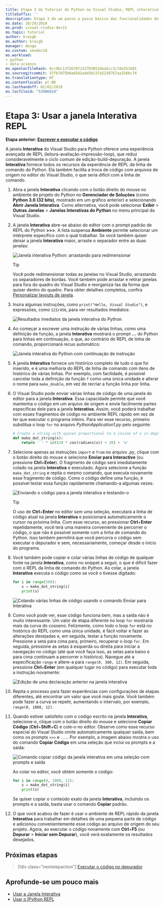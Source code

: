 ```yaml
---
title: Etapa 3 do Tutorial do Python no Visual Studio, REPL interativo
titleSuffix: ''
description: Etapa 3 de um passo a passo básico das funcionalidades do Python no Visual Studio, abordando a janela REPL interativa do Python.
ms.date: 10/29/2018
ms.prod: visual-studio-dev15
ms.topic: tutorial
author: kraigb
ms.author: kraigb
manager: douge
ms.custom: seodec18
ms.workload:
- python
- data-science
ms.openlocfilehash: 9cc9bc13f26707132703851dea5cc3c7de351601
ms.sourcegitcommit: 37fb7075b0a65d2add3b137a5230767aa3266c74
ms.translationtype: HT
ms.contentlocale: pt-BR
ms.lasthandoff: 01/02/2019
ms.locfileid: "53986824"
---
```

# <a name="step-3-use-the-interactive-repl-window"></a>Etapa 3: Usar a janela Interativa REPL

**Etapa anterior: [Escrever e executar o código](tutorial-working-with-python-in-visual-studio-step-02-writing-code.md)**

A janela **Interativa** do Visual Studio para Python oferece uma experiência avançada de REPL (leitura-avaliação-impressão-loop), que reduz consideravelmente o ciclo comum de edição-build-depuração. A janela **Interativa** fornece todos os recursos da experiência de REPL da linha de comando do Python. Ela também facilita a troca de código com arquivos de origem no editor do Visual Studio, o que seria difícil com a linha de comando.

1. Abra a janela **Interativa** clicando com o botão direito do mouse no ambiente de projeto do Python no **Gerenciador de Soluções** (como **Python 3.6 (32 bits)**, mostrado em um gráfico anterior) e selecionando **Abrir Janela Interativa**. Como alternativa, você pode selecionar **Exibir** > **Outras Janelas** > **Janelas Interativas do Python** no menu principal do Visual Studio.

1. A janela **Interativa** abre-se abaixo do editor com o prompt padrão de REPL do Python **>>>**. A lista suspensa **Ambiente** permite selecionar um intérprete específico com o qual trabalhar. Se você também quiser deixar a janela **Interativa** maior, arraste o separador entre as duas janelas:

    ![Janela interativa Python: arrastando para redimensionar](media/vs-getting-started-python-11-interactive1b.png)

    > [!Tip]
    > Você pode redimensionar todas as janelas no Visual Studio, arrastando os separadores de bordas. Você também pode arrastar e retirar janelas para fora do quadro do Visual Studio e reorganizá-las da forma que quiser dentro do quadro. Para obter detalhes completos, confira [Personalizar layouts de janela](../ide/customizing-window-layouts-in-visual-studio.md).

1. Insira algumas instruções, como `print("Hello, Visual Studio")`, e expressões, como `123/456`, para ver resultados imediatos:

    ![Resultados imediatos da janela interativa do Python](media/vs-getting-started-python-12-interactive2.png)

1. Ao começar a escrever uma instrução de várias linhas, como uma definição de função, a janela **Interativa** mostrará o prompt **...** do Python para linhas em continuação, o que, ao contrário do REPL de linha de comando, proporcionará recuo automático:

    ![Janela interativa do Python com continuação de instrução](media/vs-getting-started-python-13-interactive3.png)

1. A janela **Interativa** fornece um histórico completo de tudo o que foi inserido, e é uma melhoria do REPL de linha de comando com itens de histórico de várias linhas. Por exemplo, com facilidade, é possível cancelar toda a definição da função `f` como uma única unidade e alterar o nome para `make_double`, em vez de recriar a função linha por linha.

1. O Visual Studio pode enviar várias linhas de código de uma janela do editor para a janela **Interativa**. Essa capacidade permite que você mantenha o código em um arquivo de origem e envie facilmente partes específicas dele para a janela **Interativa**. Assim, você poderá trabalhar com esses fragmentos de código no ambiente REPL rápido em vez de ter que executar o programa inteiro. Para ver esse recurso, primeiro substitua o loop `for` no arquivo *PythonApplication1.py* pelo seguinte:

    ```python
    # Create a string with spaces proportional to a cosine of x in degrees
    def make_dot_string(x):
        return ' ' * int(20 * cos(radians(x)) + 20) + 'o'
    ```

1. Selecione apenas as instruções `import` e `from` no arquivo *.py*, clique com o botão direito do mouse e selecione **Enviar para Interactive** (ou pressione **Ctrl**+**Enter**). O fragmento de código será imediatamente colado na janela **Interativa** e executado. Agora selecione a função `make_dot_string` e repita o mesmo comando, que executa novamente esse fragmento de código. Como o código define uma função, é possível testar essa função rapidamente chamando-a algumas vezes:

    ![Enviando o código para a janela interativa e testando-o](media/vs-getting-started-python-14-interactive4.png)

    > [!Tip]
    > O uso de **Ctrl**+**Enter** no editor *sem* uma seleção, executará a linha de código atual na janela **Interativa** e posicionará automaticamente o cursor na próxima linha. Com esse recurso, ao pressionar **Ctrl**+**Enter** repetidamente, você terá uma maneira conveniente de percorrer o código, o que não é possível somente com a linha de comando do Python. Isso também permitirá que você percorra o código sem executar o depurador e sem, necessariamente, começar desde o início do programa.

1. Você também pode copiar e colar várias linhas de código de qualquer fonte na janela **Interativa**, como no snippet a seguir, o que é difícil fazer com o REPL da linha de comando do Python. Ao colar, a janela **Interativa** executa o código como se você o tivesse digitado:

    ```python
    for i in range(360):
        s = make_dot_string(i)
        print(s)
    ```

    ![Colando várias linhas de código usando o comando Enviar para Interativa](media/vs-getting-started-python-15-interactive5.png)

1. Como você pode ver, esse código funciona bem, mas a saída não é muito interessante. Um valor de etapa diferente no loop `for` mostraria mais da curva do cosseno. Felizmente, como todo o loop `for` está no histórico do REPL como uma única unidade, é fácil voltar e fazer as alterações desejadas e, em seguida, testar a função novamente. Pressione a seta para cima para, primeiro, recuperar o loop `for`. Em seguida, pressione as setas à esquerda ou direita para iniciar a navegação no código (até que você faça isso, as setas para baixo e para cima continuam a percorrer o histórico). Navegue até a especificação `range` e altere-a para `range(0, 360, 12)`. Em seguida, pressione **Ctrl**+**Enter** (em qualquer lugar no código) para executar toda a instrução novamente:

    ![Edição de uma declaração anterior na janela interativa](media/vs-getting-started-python-16-interactive6.png)

1. Repita o processo para fazer experiências com configurações de etapas diferentes, até encontrar um valor que você mais goste. Você também pode fazer a curva se repetir, aumentando o intervalo, por exemplo, `range(0, 1800, 12)`.
 
1. Quando estiver satisfeito com o código escrito na janela **Interativa**, selecione-o, clique com o botão direito do mouse e selecione **Copiar Código** (**Ctrl**+**Shift**+**C**) e cole-o no editor. Observe como esse recurso especial do Visual Studio omite automaticamente qualquer saída, bem como os prompts `>>>` e `...`. Por exemplo, a imagem abaixo mostra o uso do comando **Copiar Código** em uma seleção que inclui os prompts e a saída:

    ![Comando copiar código da janela interativa em uma seleção com prompts e saída](media/vs-getting-started-python-17-interactive7.png)

    Ao colar no editor, você obtém somente o código:

    ```python
    for i in range(0, 1800, 12):
        s = make_dot_string(i)
        print(s)
    ```

    Se quiser copiar o conteúdo exato da janela **Interativa**, incluindo os prompts e a saída, basta usar o comando **Copiar** padrão.

1. O que você acabou de fazer é usar o ambiente de REPL rápido da janela **Interativa** para trabalhar em detalhes de uma pequena parte de código e adicionou convenientemente esse código ao arquivo de origem do seu projeto. Agora, ao executar o código novamente com **Ctrl**+**F5** (ou **Depurar** > **Iniciar sem Depurar**), você verá exatamente os resultados desejados.

## <a name="next-step"></a>Próximas etapas

> [!div class="nextstepaction"]
> [Executar o código no depurador](tutorial-working-with-python-in-visual-studio-step-04-debugging.md)

## <a name="go-deeper"></a>Aprofunde-se um pouco mais

- [Usar a Janela Interativa](python-interactive-repl-in-visual-studio.md)
- [Usar o IPython REPL](interactive-repl-ipython.md)
